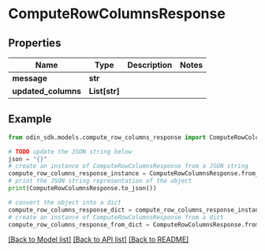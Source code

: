 # ComputeRowColumnsResponse


## Properties

Name | Type | Description | Notes
------------ | ------------- | ------------- | -------------
**message** | **str** |  | 
**updated_columns** | **List[str]** |  | 

## Example

```python
from odin_sdk.models.compute_row_columns_response import ComputeRowColumnsResponse

# TODO update the JSON string below
json = "{}"
# create an instance of ComputeRowColumnsResponse from a JSON string
compute_row_columns_response_instance = ComputeRowColumnsResponse.from_json(json)
# print the JSON string representation of the object
print(ComputeRowColumnsResponse.to_json())

# convert the object into a dict
compute_row_columns_response_dict = compute_row_columns_response_instance.to_dict()
# create an instance of ComputeRowColumnsResponse from a dict
compute_row_columns_response_from_dict = ComputeRowColumnsResponse.from_dict(compute_row_columns_response_dict)
```
[[Back to Model list]](../README.md#documentation-for-models) [[Back to API list]](../README.md#documentation-for-api-endpoints) [[Back to README]](../README.md)


